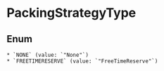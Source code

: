 # PackingStrategyType

## Enum

    * `NONE` (value: `"None"`)
    * `FREETIMERESERVE` (value: `"FreeTimeReserve"`)
